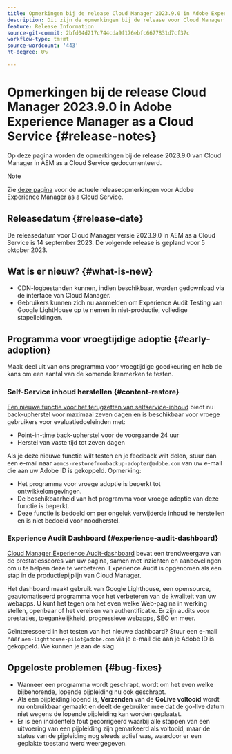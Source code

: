 ```yaml
---
title: Opmerkingen bij de release Cloud Manager 2023.9.0 in Adobe Experience Manager as a Cloud Service
description: Dit zijn de opmerkingen bij de release voor Cloud Manager 2023.9.0 in AEM as a Cloud Service.
feature: Release Information
source-git-commit: 2bfd04d217c744cda9f176ebfc6677831d7cf37c
workflow-type: tm+mt
source-wordcount: '443'
ht-degree: 0%

---
```



# Opmerkingen bij de release Cloud Manager 2023.9.0 in Adobe Experience Manager as a Cloud Service {#release-notes}

Op deze pagina worden de opmerkingen bij de release 2023.9.0 van Cloud Manager in AEM as a Cloud Service gedocumenteerd.

>[!NOTE]
>
>Zie [deze pagina](/help/release-notes/release-notes-cloud/release-notes-current.md) voor de actuele releaseopmerkingen voor Adobe Experience Manager as a Cloud Service.

## Releasedatum {#release-date}

De releasedatum voor Cloud Manager versie 2023.9.0 in AEM as a Cloud Service is 14 september 2023. De volgende release is gepland voor 5 oktober 2023.

## Wat is er nieuw? {#what-is-new}

* CDN-logbestanden kunnen, indien beschikbaar, worden gedownload via de interface van Cloud Manager.
* Gebruikers kunnen zich nu aanmelden om Experience Audit Testing van Google LightHouse op te nemen in niet-productie, volledige stapelleidingen.

## Programma voor vroegtijdige adoptie {#early-adoption}

Maak deel uit van ons programma voor vroegtijdige goedkeuring en heb de kans om een aantal van de komende kenmerken te testen.

### Self-Service inhoud herstellen {#content-restore}

[Een nieuwe functie voor het terugzetten van selfservice-inhoud](/help/operations/restore.md) biedt nu back-upherstel voor maximaal zeven dagen en is beschikbaar voor vroege gebruikers voor evaluatiedoeleinden met:

* Point-in-time back-upherstel voor de voorgaande 24 uur
* Herstel van vaste tijd tot zeven dagen

Als je deze nieuwe functie wilt testen en je feedback wilt delen, stuur dan een e-mail naar `aemcs-restorefrombackup-adopter@adobe.com` van uw e-mail die aan uw Adobe ID is gekoppeld. Opmerking:

* Het programma voor vroege adoptie is beperkt tot ontwikkelomgevingen.
* De beschikbaarheid van het programma voor vroege adoptie van deze functie is beperkt.
* Deze functie is bedoeld om per ongeluk verwijderde inhoud te herstellen en is niet bedoeld voor noodherstel.

### Experience Audit Dashboard {#experience-audit-dashboard}

[Cloud Manager Experience Audit-dashboard](/help/implementing/cloud-manager/experience-audit-dashboard.md) bevat een trendweergave van de prestatiesscores van uw pagina, samen met inzichten en aanbevelingen om u te helpen deze te verbeteren. Experience Audit is opgenomen als een stap in de productiepijplijn van Cloud Manager.

Het dashboard maakt gebruik van Google Lighthouse, een opensource, geautomatiseerd programma voor het verbeteren van de kwaliteit van uw webapps. U kunt het tegen om het even welke Web-pagina in werking stellen, openbaar of het vereisen van authentificatie. Er zijn audits voor prestaties, toegankelijkheid, progressieve webapps, SEO en meer.

Geïnteresseerd in het testen van het nieuwe dashboard? Stuur een e-mail naar `aem-lighthouse-pilot@adobe.com` via je e-mail die aan je Adobe ID is gekoppeld. We kunnen je aan de slag.

## Opgeloste problemen {#bug-fixes}

* Wanneer een programma wordt geschrapt, wordt om het even welke bijbehorende, lopende pijpleiding nu ook geschrapt.
* Als een pijpleiding lopend is, **Verzenden** van de **GoLive voltooid** wordt nu onbruikbaar gemaakt en deelt de gebruiker mee dat de go-live datum niet wegens de lopende pijpleiding kan worden geplaatst.
* Er is een incidentele fout gecorrigeerd waarbij alle stappen van een uitvoering van een pijpleiding zijn gemarkeerd als voltooid, maar de status van de pijpleiding nog steeds actief was, waardoor er een geplakte toestand werd weergegeven.
